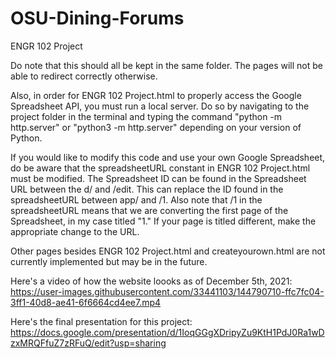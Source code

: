 # OSU-Dining-Forums
 ENGR 102 Project

Do note that this should all be kept in the same folder. The pages will not be able to redirect correctly otherwise.

Also, in order for ENGR 102 Project.html to properly access the Google Spreadsheet API, you must run a local server. Do so by navigating to the project folder in the terminal and typing the command "python -m http.server" or "python3 -m http.server" depending on your version of Python.

If you would like to modify this code and use your own Google Spreadsheet, do be aware that the spreadsheetURL constant in ENGR 102 Project.html must be modified. The Spreadsheet ID can be found in the Spreadsheet URL between the d/ and /edit. This can replace the ID found in the spreadsheetURL between app/ and /1. Also note that /1 in the spreadsheetURL means that we are converting the first page of the Spreadsheet, in my case titled "1." If your page is titled different, make the appropriate change to the URL.

Other pages besides ENGR 102 Project.html and createyourown.html are not currently implemented but may be in the future.

Here's a video of how the website loooks as of December 5th, 2021:
https://user-images.githubusercontent.com/33441103/144790710-ffc7fc04-3ff1-40d8-ae41-6f6664cd4ee7.mp4

Here's the final presentation for this project:
https://docs.google.com/presentation/d/1IoqGGgXDripyZu9KtH1PdJ0Ra1wDzxMRQFfuZ7zRFuQ/edit?usp=sharing
